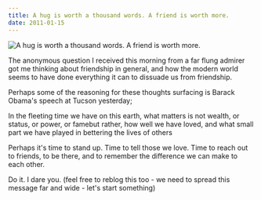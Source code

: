 ```yaml
---
title: A hug is worth a thousand words. A friend is worth more.
date: 2011-01-15
---
```


![A hug is worth a thousand words. A friend is worth more.](https://source.unsplash.com/_nRpqIBM40Q/1600x900)

The anonymous question I received this morning from a far flung admirer got me thinking about friendship in general, and how the modern world seems to have done everything it can to dissuade us from friendship.

Perhaps some of the reasoning for these thoughts surfacing is Barack Obama's speech at Tucson yesterday;

In the fleeting time we have on this earth, what matters is not wealth, or status, or power, or famebut rather, how well we have loved, and what small part we have played in bettering the lives of others

Perhaps it's time to stand up. Time to tell those we love. Time to reach out to friends, to be there, and to remember the difference we can make to each other.

Do it. I dare you. (feel free to reblog this too - we need to spread this message far and wide - let's start something)
